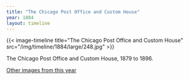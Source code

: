 ```yaml
---
title: "The Chicago Post Office and Custom House"
year: 1884
layout: timeline
---
```


{{< image-timeline title="The Chicago Post Office and Custom House" src="/img/timeline/1884/large/248.jpg" >}}
 

The Chicago Post Office and Custom House, 1879 to 1896.  

[Other images from this year](/historical/timeline/1884)